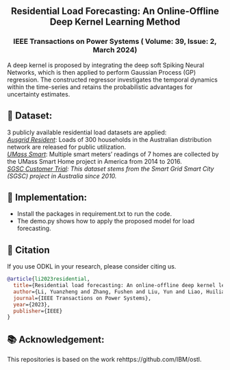 <p align="center">
   <h2 align="center">Residential Load Forecasting: An Online-Offline Deep Kernel Learning Method</h2>
 <p align="center">
 <h3 align="center">IEEE Transactions on Power Systems ( Volume: 39, Issue: 2, March 2024) </h3>

A deep kernel is proposed by integrating the deep soft Spiking Neural Networks, which is then applied to
perform Gaussian Process (GP) regression. The constructed regressor investigates the temporal dynamics within the time-series and retains the probabilistic advantages for uncertainty estimates.

## 🌟 Dataset:

3 publicly available residential load datasets are applied:\
*[Ausgrid Resident](https://github.com/pierre-haessig/ausgrid-solar-data?tab=readme-ov-file#:~:text=Personal%20repository%20on%20the%20analysis%20of%20the%20Solar%20home%20electricity)*: Loads of 300 households in the Australian distribution network are released for public utilization.\
*[UMass Smart](https://traces.cs.umass.edu/index.php/Smart/Smart)*: Multiple smart meters’ readings
of 7 homes are collected by the UMass Smart Home project in America from 2014 to 2016.\
*[SGSC Customer Trial](https://data.gov.au/data/dataset/smart-grid-smart-city-customer-trial-data): This dataset stems from the Smart Grid Smart City (SGSC) project in Australia since 2010.*

## 🎯 Implementation:
- Install the packages in requirement.txt to run the code.
- The demo.py shows how to apply the proposed model for load forecasting.

## 🤗 Citation

If you use ODKL in your research, please consider citing us.
```bibtex
@article{li2023residential,
  title={Residential load forecasting: An online-offline deep kernel learning method},
  author={Li, Yuanzheng and Zhang, Fushen and Liu, Yun and Liao, Huilian and Zhang, Hai-Tao and Chung, Chiyung},
  journal={IEEE Transactions on Power Systems},
  year={2023},
  publisher={IEEE}
}
```

## 📚 Acknowledgement:
This repositories is based on the work rehttps://github.com/IBM/ostl.

